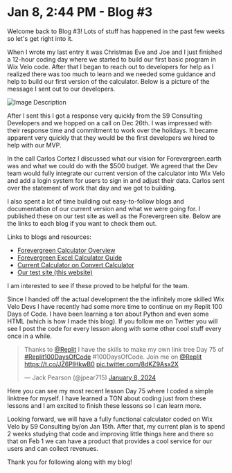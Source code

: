<!DOCTYPE html>
<html>
<head>
    <title>Jan 8, 2:44 PM - Blog #3</title>
</head>
<body>
    <h1>Jan 8, 2:44 PM - Blog #3</h1>
    <p>Welcome back to Blog #3! Lots of stuff has happened in the past few weeks so let's get right into it.</p>
    
  <p>When I wrote my last entry it was Christmas Eve and Joe and I just finished a 12-hour coding day where we started to build our first basic program in Wix Velo code. After that I began to reach out to developers for help as I realized there was too much to learn and we needed some guidance and help to build our first version of the calculator. Below is a picture of the message I sent out to our developers.</p>

 <img src="https://github.com/jackforevergreen/jackforevergreen.github.io/assets/151107754/8ea40cc4-4cad-4925-a6bc-7b66e356c595" alt="Image Description">
 
  <p>After I sent this I got a response very quickly from the S9 Consulting Developers and we hopped on a call on Dec 26th. I was impressed with their response time and commitment to work over the holidays. It became apparent very quickly that they would be the first developers we hired to help with our MVP.</p>

  <p>In the call Carlos Cortez I discussed what our vision for Forevergreen.earth was and what we could do with the $500 budget. We agreed that the Dev team would fully integrate our current version of the calculator into Wix Velo and add a login system for users to sign in and adjust their data. Carlos sent over the statement of work that day and we got to building. </p>

  <p>I also spent a lot of time building out easy-to-follow blogs and documentation of our current version and what we were going for. I published these on our test site as well as the Forevergreen site. Below are the links to each blog if you want to check them out. 
 </p>
  
  <p>Links to blogs and resources:</p>
  <ul>
      <li><a href="https://www.forevergreen.earth/post/forevergreen-calculator-overview">Forevergreen Calculator Overview</a></li>
      <li><a href="https://jpearson906.wixsite.com/carbon-calc/post/forevergreen-excel-calculator-guide">Forevergreen Excel Calculator Guide</a></li>
      <li><a href="https://jpearson906.wixsite.com/carbon-calc/post/current-calculator-on-convert-calculator">Current Calculator on Convert Calculator</a></li>
      <li><a href="https://jpearson906.wixsite.com/carbon-calc/post/our-test-site-this-website">Our test site (this website)</a></li>
  </ul>
  <p> I am interested to see if these proved to be helpful for the team. </p>

  <p>Since I handed off the actual development the the infinitely more skilled Wix Velo Devs I have recently had some more time to continue on my Replit 100 Days of Code. I have been learning a ton about Python and even some HTML (which is how I made this blog). If you follow me on Twitter you will see I post the code for every lesson along with some other cool stuff every once in a while. </p>
  
  <blockquote class="twitter-tweet">
      <p lang="en" dir="ltr">Thanks to <a href="https://twitter.com/Replit">@Replit</a> I have the skills to make my own link tree Day 75 of <a href="https://twitter.com/hashtag/Replit100DaysOfCode?src=hash&ref_src=twsrc%5Etfw">#Replit100DaysOfCode</a> #100DaysOfCode. 
          Join me on <a href="https://twitter.com/Replit">@Replit</a> <a href="https://t.co/JZ6PlHkwB0">https://t.co/JZ6PlHkwB0</a> <a href="https://t.co/8dKZ9Asx2X">pic.twitter.com/8dKZ9Asx2X</a>
      </p>
      &mdash; Jack Pearson (@jpear715) <a href="https://twitter.com/jpear715/status/1744228822436679908?ref_src=twsrc%5Etfw">January 8, 2024</a>
  </blockquote>
  <script async src="https://platform.twitter.com/widgets.js" charset="utf-8"></script>
  
<p> Here you can see my most recent lesson Day 75 where I coded a simple linktree for myself. I have learned a TON about coding just from these lessons and I am excited to finish these lessons so I can learn more. </p>

<p> Looking forward, we will have a fully functional calculator coded on Wix Velo by S9 Consulting by/on Jan 15th. After that, my current plan is to spend 2 weeks studying that code and improving little things here and there so that on Feb 1 we can have a product that provides a cool service for our users and can collect revenues.</p>

  <p>Thank you for following along with my blog!</p>
</body>
</html>
